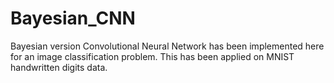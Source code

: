 # Bayesian_CNN
Bayesian version Convolutional Neural Network has been implemented here for an image classification problem. 
This has been applied on MNIST handwritten digits data. 
